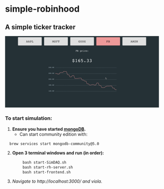 # simple-robinhood
## A simple ticker tracker
![TEXT](media/simple-rh.gif)
### To start simulation:
1. **Ensure you have started [mongoDB](https://docs.mongodb.com/manual/administration/install-community/).**
    - Can start community edition with:
```
  brew services start mongodb-community@5.0
```
2. **Open 3 terminal windows and run (in order):**
```
        bash start-SimDAQ.sh
        bash start-rh-server.sh
        bash start-frontend.sh
```
3. **Navigate to http://localhost:3000/ and *viola**.*
